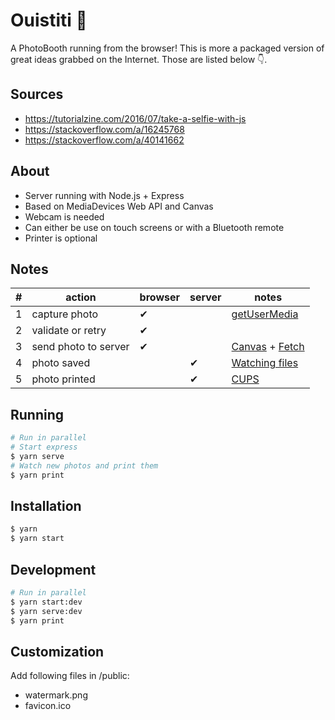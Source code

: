# Ouistiti 🙈

A PhotoBooth running from the browser! This is more a packaged version of great ideas grabbed on the Internet. Those are listed below 👇.


## Sources
* https://tutorialzine.com/2016/07/take-a-selfie-with-js
* https://stackoverflow.com/a/16245768
* https://stackoverflow.com/a/40141662


## About
* Server running with Node.js + Express
* Based on MediaDevices Web API and Canvas
* Webcam is needed
* Can either be use on touch screens or with a Bluetooth remote
* Printer is optional


## Notes
| # | action               | browser | server | notes |
|---|----------------------|---------|--------|-------|
| 1 | capture photo        | ✔       |        | [getUserMedia](https://developer.mozilla.org/en-US/docs/Web/API/MediaDevices/getUserMedia) |
| 2 | validate or retry    | ✔       |        |       |
| 3 | send photo to server | ✔       |        | [Canvas](https://developer.mozilla.org/en-US/docs/Web/API/CanvasRenderingContext2D/drawImage) + [Fetch](https://developer.mozilla.org/en-US/docs/Web/API/Fetch_API/Using_Fetch) |
| 4 | photo saved          |         | ✔      | [Watching files](https://linux.die.net/man/1/inotifywait)
| 5 | photo printed        |         | ✔      | [CUPS](https://www.cups.org/)


## Running
```bash
# Run in parallel
# Start express
$ yarn serve
# Watch new photos and print them
$ yarn print
```


## Installation
```bash
$ yarn
$ yarn start
```


## Development
```bash
# Run in parallel
$ yarn start:dev
$ yarn serve:dev
$ yarn print
```


## Customization
Add following files in /public:
* watermark.png
* favicon.ico
